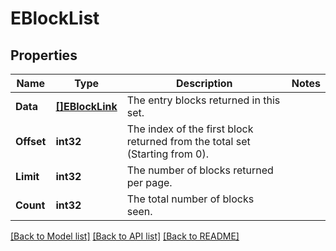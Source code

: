 # EBlockList

## Properties
Name | Type | Description | Notes
------------ | ------------- | ------------- | -------------
**Data** | [**[]EBlockLink**](EBlockLink.md) | The entry blocks returned in this set. | 
**Offset** | **int32** | The index of the first block returned from the total set (Starting from 0). | 
**Limit** | **int32** | The number of blocks returned per page. | 
**Count** | **int32** | The total number of blocks seen. | 

[[Back to Model list]](../README.md#documentation-for-models) [[Back to API list]](../README.md#documentation-for-api-endpoints) [[Back to README]](../README.md)


